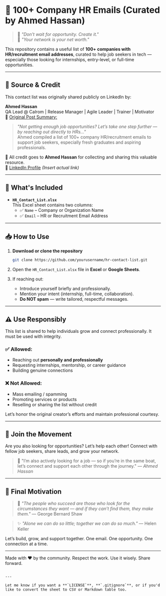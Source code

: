 # 📧 100+ Company HR Emails (Curated by Ahmed Hassan)

> 💬 *"Don’t wait for opportunity. Create it."*  
> 🤝 *"Your network is your net worth."*

This repository contains a useful list of **100+ companies with HR/recruitment email addresses**, curated to help job seekers in tech — especially those looking for internships, entry-level, or full-time opportunities.

---

## 📘 Source & Credit

This contact list was originally shared publicly on LinkedIn by:

**Ahmed Hassan**  
QA Lead @ Calrom | Release Manager | Agile Leader | Trainer | Motivator  
📝 [Original Post Summary:](#)  
> *"Not getting enough job opportunities? Let’s take one step further — by reaching out directly to HRs..."*  
> Ahmed compiled a list of 100+ company HR/recruitment emails to support job seekers, especially fresh graduates and aspiring professionals.

📌 All credit goes to **Ahmed Hassan** for collecting and sharing this valuable resource.  
🔗 [LinkedIn Profile](https://www.linkedin.com/in/ahmedhassan/) *(Insert actual link)*

---

## 📂 What's Included

- **`HR_Contact_List.xlsx`**  
  This Excel sheet contains two columns:
  - ✅ `Name` – Company or Organization Name  
  - ✅ `Email` – HR or Recruitment Email Address

---

## 📥 How to Use

1. **Download or clone the repository**
   ```bash
   git clone https://github.com/yourusername/hr-contact-list.git
2. Open the `HR_Contact_List.xlsx` file in **Excel** or **Google Sheets**.
3. If reaching out:

   * Introduce yourself briefly and professionally.
   * Mention your intent (internship, full-time, collaboration).
   * **Do NOT spam** — write tailored, respectful messages.

---

## ⚠️ Use Responsibly

This list is shared to help individuals grow and connect professionally. It must be used with integrity.

### ✅ Allowed:

* Reaching out **personally and professionally**
* Requesting internships, mentorship, or career guidance
* Building genuine connections

### ❌ Not Allowed:

* Mass emailing / spamming
* Promoting services or products
* Reselling or sharing the list without credit

Let’s honor the original creator’s efforts and maintain professional courtesy.

---

## 🙌 Join the Movement

Are you also looking for opportunities? Let’s help each other!
Connect with fellow job seekers, share leads, and grow your network.

> 💬 "I’m also actively looking for a job — so if you’re in the same boat, let’s connect and support each other through the journey." — *Ahmed Hassan*

---

## 🌟 Final Motivation

> 🌱 *"The people who succeed are those who look for the circumstances they want — and if they can’t find them, they make them."* — George Bernard Shaw

> ✨ *"Alone we can do so little; together we can do so much."* — Helen Keller

Let’s build, grow, and support together. One email. One opportunity. One connection at a time.

---

Made with ❤️ by the community.
Respect the work. Use it wisely. Share forward.

```

---

Let me know if you want a **`LICENSE`**, **`.gitignore`**, or if you'd like to convert the sheet to CSV or Markdown table too.
```
